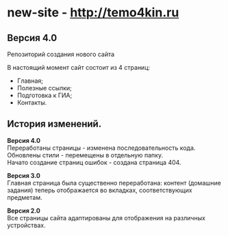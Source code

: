 new-site - <http://temo4kin.ru>
========

Версия 4.0
----------
Репозиторий создания нового сайта

В настоящий момент сайт состоит из 4 страниц:
- Главная;
- Полезные ссылки;
- Подготовка к ГИА;
- Контакты.

История изменений.
-------------------
**Версия 4.0**<br>
Переработаны страницы - изменена последовательность кода.<br>
Обновлены стили - перемещены в отдельную папку.<br>
Начато создание страниц ошибок - создана страница 404.

**Версия 3.0**<br>
Главная страница была существенно переработана: контент (домашние задания) теперь отображается во вкладках, соответствующих предметам.

**Версия 2.0**<br>
Все страницы сайта адаптированы для отображения на различных устройствах.